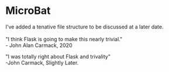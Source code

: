 # MicroBat

I've added a tenative file structure to be discussed at a later date.<br><br>
"I think Flask is going to make this nearly trivial."<br>
 \- John Alan Carmack, 2020  
   
"I was totally right about Flask and trivality"<br> 
 \-John Carmack, Slightly Later.
